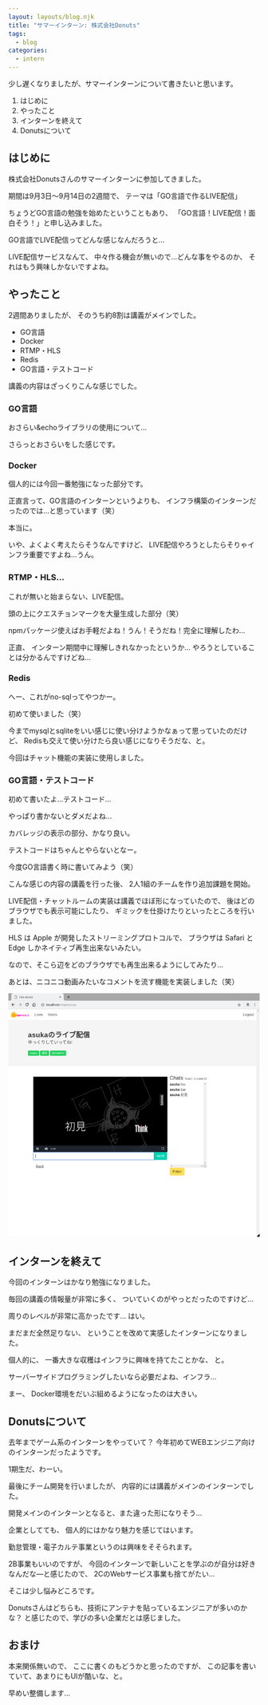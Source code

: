 ```yaml
---
layout: layouts/blog.njk
title: "サマーインターン: 株式会社Donuts"
tags:
  - blog
categories:
  - intern
---
```


少し遅くなりましたが、サマーインターンについて書きたいと思います。

1. はじめに
2. やったこと
3. インターンを終えて
4. Donutsについて

## はじめに

株式会社Donutsさんのサマーインターンに参加してきました。

期間は9月3日〜9月14日の2週間で、 テーマは「GO言語で作るLIVE配信」

ちょうどGO言語の勉強を始めたということもあり、
「GO言語！LIVE配信！面白そう！」と申し込みました。

GO言語でLIVE配信ってどんな感じなんだろうと…

LIVE配信サービスなんて、 中々作る機会が無いので…どんな事をやるのか、
それはもう興味しかないですよね。

## やったこと

2週間ありましたが、 そのうち約8割は講義がメインでした。

- GO言語
- Docker
- RTMP・HLS
- Redis
- GO言語・テストコード

講義の内容はざっくりこんな感じでした。

### GO言語

おさらい&echoライブラリの使用について…

さらっとおさらいをした感じです。

### Docker

個人的には今回一番勉強になった部分です。

正直言って、GO言語のインターンというよりも、
インフラ構築のインターンだったのでは…と思っています（笑）

本当に。

いや、よくよく考えたらそうなんですけど、
LIVE配信やろうとしたらそりゃインフラ重要ですよね…うん。

### RTMP・HLS…

これが無いと始まらない、LIVE配信。

頭の上にクエスチョンマークを大量生成した部分（笑）

npmパッケージ使えばお手軽だよね！うん！そうだね！完全に理解したわ…

正直、 インターン期間中に理解しきれなかったというか…
やろうとしていることは分かるんですけどね…

### Redis

へー、これがno-sqlってやつかー。

初めて使いました（笑）

今までmysqlとsqliteをいい感じに使い分けようかなぁって思っていたのだけど、
Redisも交えて使い分けたら良い感じになりそうだな、と。

今回はチャット機能の実装に使用しました。

### GO言語・テストコード

初めて書いたよ…テストコード…

やっぱり書かないとダメだよね…

カバレッジの表示の部分、かなり良い。

テストコードはちゃんとやらないとなー。

今度GO言語書く時に書いてみよう（笑）

こんな感じの内容の講義を行った後、 2人1組のチームを作り追加課題を開始。

LIVE配信・チャットルームの実装は講義でほぼ形になっていたので、
後はどのブラウザでも表示可能にしたり、
ギミックを仕掛けたりといったところを行いました。

HLS は Apple が開発したストリーミングプロトコルで、 ブラウザは Safari と Edge
しかネイティブ再生出来ないみたい。

なので、そこら辺をどのブラウザでも再生出来るようにしてみたり…

あとは、ニコニコ動画みたいなコメントを流す機能を実装しました（笑）

![制作物](intern.png)

## インターンを終えて

今回のインターンはかなり勉強になりました。

毎回の講義の情報量が非常に多く、 ついていくのがやっとだったのですけど…

周りのレベルが非常に高かったです… はい。

まだまだ全然足りない、 ということを改めて実感したインターンになりました。

個人的に、 一番大きな収穫はインフラに興味を持てたことかな、 と。

サーバーサイドプログラミングしたいなら必要だよね、インフラ…

まー、 Docker環境をだいぶ組めるようになったのは大きい。

## Donutsについて

去年までゲーム系のインターンをやっていて？
今年初めてWEBエンジニア向けのインターンだったようです。

1期生だ、わーい。

最後にチーム開発を行いましたが、 内容的には講義がメインのインターンでした。

開発メインのインターンとなると、また違った形になりそう…

企業としてても、 個人的にはかなり魅力を感じてはいます。

勤怠管理・電子カルテ事業というのは興味をそそられます。

2B事業もいいのですが、
今回のインターンで新しいことを学ぶのが自分は好きなんだな―と感じたので、
2CのWebサービス事業も捨てがたい…

そこは少し悩みどころです。

Donutsさんはどちらも、技術にアンテナを貼っているエンジニアが多いのかな？
と感じたので、学びの多い企業だとは感じました。

## おまけ

本来関係無いので、 ここに書くのもどうかと思ったのですが、
この記事を書いていて、あまりにもUIが酷いな、と。

早めい整備します…
